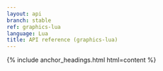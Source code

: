 ```yaml
---
layout: api
branch: stable
ref: graphics-lua
language: Lua
title: API reference (graphics-lua)
---
```

{% include anchor_headings.html html=content %}
